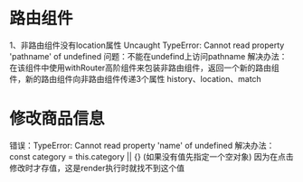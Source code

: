 <!-- 问题总结 -->
# 路由组件
  1、非路由组件没有location属性
  Uncaught TypeError: Cannot read property 'pathname' of undefined
  问题：不能在undefind上访问pathname
  解决办法：在该组件中使用withRouter高阶组件来包装非路由组件，返回一个新的路由组件，新的路由组件向非路由组件传递3个属性 history、location、match
# 修改商品信息
  错误：TypeError: Cannot read property 'name' of undefined
  解决办法： const category = this.category || {}   (如果没有值先指定一个空对象)
  因为在点击修改时才存值，这是render执行时就找不到这个值